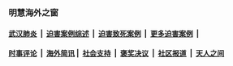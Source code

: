 
### 明慧海外之窗

####  [武汉肺炎](indexes/365.md?t=01240100) &nbsp;|&nbsp;  [迫害案例综述](indexes/328.md?t=01240100) &nbsp;|&nbsp; [迫害致死案例](indexes/277.md?t=01240100)  &nbsp;|&nbsp; [更多迫害案例](indexes/81.md?t=01240100)  &nbsp;|&nbsp; 
####  [时事评论](indexes/251.md?t=01240100) &nbsp;|&nbsp; [海外简讯](indexes/245.md?t=01240100)&nbsp;|&nbsp;  [社会支持](indexes/140.md?t=01240100) &nbsp;|&nbsp; [褒奖决议](indexes/282.md?t=01240100) &nbsp;|&nbsp; [社区报道](indexes/91.md?t=01240100)  &nbsp;|&nbsp; [天人之间](indexes/78.md?t=01240100) 

